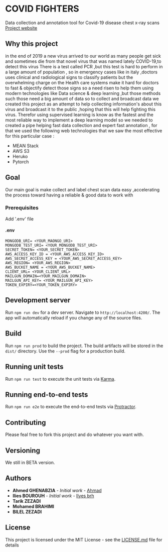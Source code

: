 # COVID FIGHTERS

Data collection and annotation tool for Covid-19 disease chest x-ray scans [Project website](https://covidfighterapp.herokuapp.com/)

## Why this project

in the end of 2019 a new virus arrived to our world as many people get sick and sometimes die from that novel virus that was named lately COVID-19,to detect this virus There is a test called PCR ,but this test is hard to perform in a large amount of population , so in emergency cases like in italy ,doctors uses clinical and radiological signs to classify patients but the overwhelming charge on the Health care systems make it hard for doctors to fast & objectify detect those signs so a need risen to help them using modern technologies like Data science & deep learning ,but those methods such those need a big amount of data so to collect and broadcast data we created this project as an attempt to help collecting information's about this virus and broadcast it to the public ,hoping that this will help fighting this virus.
Therefor using supervised learning is know as the fastest and the most reliable way to implement a deep learning model so we needed to created a pipe helping fast data collection and expert fast annotation , for that we used the following web technologies that we saw the most effective for this particular case :
- MEAN Stack
- AWS S3
- Heruko
- Pytorch

## Goal
Our main goal is make collect and label chest scan data easy ,accelerating the process toward having a reliable & good data to work with


### Prerequisites

Add '.env' file 

#### .env

```
MONGODB_URI= <YOUR_MAONGO_URI>
MONGODB_TEST_URI= <YOUR_MONGODB_TEST_URI>
SECRET_TOKEN= <YOUR_SECRET_TOKEN>
AWS_ACCESS_KEY_ID = <YOUR_AWS_ACCESS_KEY_ID>
AWS_SECRET_ACCESS_KEY = <YOUR_AWS_SECRET_ACCESS_KEY>
AWS_REGION= <YOUR_AWS_REGION>
AWS_BUCKET_NAME = <YOUR_AWS_BUCKET_NAME>
CLIENT_URL= <YOUR_CLIENT_URL>
MAILGUN_DOMAIN=<YOUR_MAILGUN_DOMAIN>
MAILGUN_API_KEY= <YOUR_MAILGUN_API_KEY> 
TOKEN_EXPIRY=<YOUR_TOKEN_EXPIRY>
```

## Development server

Run `npm run dev` for a dev server. Navigate to `http://localhost:4200/`. The app will automatically reload if you change any of the source files.

## Build

Run `npm run prod` to build the project. The build artifacts will be stored in the `dist/` directory. Use the `--prod` flag for a production build.

## Running unit tests

Run `npm run test` to execute the unit tests via [Karma](https://karma-runner.github.io).

## Running end-to-end tests

Run `npm run e2e` to execute the end-to-end tests via [Protractor](http://www.protractortest.org/).

## Contributing

Please feal free to fork this project and do whatever you want with.

## Versioning

We still in BETA version.

## Authors

* **Ahmed GHENABZIA** - *Initial work* - [Ahmad](https://github.com/ahmed3991)
* **Ilies BOUROUH** - *Initial work* - [Ilyes brh](https://github.com/ilyesbrh)
* **Tarik ZEZADI** 
* **Mohamed BRAHIMI** 
* **BILEL ZEZADI**

## License

This project is licensed under the MIT License - see the [LICENSE.md](LICENSE.md) file for details


